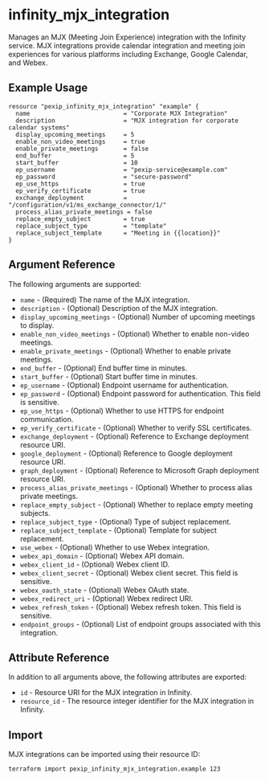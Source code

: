 # infinity_mjx_integration

Manages an MJX (Meeting Join Experience) integration with the Infinity service. MJX integrations provide calendar integration and meeting join experiences for various platforms including Exchange, Google Calendar, and Webex.

## Example Usage

```hcl
resource "pexip_infinity_mjx_integration" "example" {
  name                          = "Corporate MJX Integration"
  description                   = "MJX integration for corporate calendar systems"
  display_upcoming_meetings     = 5
  enable_non_video_meetings     = true
  enable_private_meetings       = false
  end_buffer                    = 5
  start_buffer                  = 10
  ep_username                   = "pexip-service@example.com"
  ep_password                   = "secure-password"
  ep_use_https                  = true
  ep_verify_certificate         = true
  exchange_deployment           = "/configuration/v1/ms_exchange_connector/1/"
  process_alias_private_meetings = false
  replace_empty_subject         = true
  replace_subject_type          = "template"
  replace_subject_template      = "Meeting in {{location}}"
}
```

## Argument Reference

The following arguments are supported:

* `name` - (Required) The name of the MJX integration.
* `description` - (Optional) Description of the MJX integration.
* `display_upcoming_meetings` - (Optional) Number of upcoming meetings to display.
* `enable_non_video_meetings` - (Optional) Whether to enable non-video meetings.
* `enable_private_meetings` - (Optional) Whether to enable private meetings.
* `end_buffer` - (Optional) End buffer time in minutes.
* `start_buffer` - (Optional) Start buffer time in minutes.
* `ep_username` - (Optional) Endpoint username for authentication.
* `ep_password` - (Optional) Endpoint password for authentication. This field is sensitive.
* `ep_use_https` - (Optional) Whether to use HTTPS for endpoint communication.
* `ep_verify_certificate` - (Optional) Whether to verify SSL certificates.
* `exchange_deployment` - (Optional) Reference to Exchange deployment resource URI.
* `google_deployment` - (Optional) Reference to Google deployment resource URI.
* `graph_deployment` - (Optional) Reference to Microsoft Graph deployment resource URI.
* `process_alias_private_meetings` - (Optional) Whether to process alias private meetings.
* `replace_empty_subject` - (Optional) Whether to replace empty meeting subjects.
* `replace_subject_type` - (Optional) Type of subject replacement.
* `replace_subject_template` - (Optional) Template for subject replacement.
* `use_webex` - (Optional) Whether to use Webex integration.
* `webex_api_domain` - (Optional) Webex API domain.
* `webex_client_id` - (Optional) Webex client ID.
* `webex_client_secret` - (Optional) Webex client secret. This field is sensitive.
* `webex_oauth_state` - (Optional) Webex OAuth state.
* `webex_redirect_uri` - (Optional) Webex redirect URI.
* `webex_refresh_token` - (Optional) Webex refresh token. This field is sensitive.
* `endpoint_groups` - (Optional) List of endpoint groups associated with this integration.

## Attribute Reference

In addition to all arguments above, the following attributes are exported:

* `id` - Resource URI for the MJX integration in Infinity.
* `resource_id` - The resource integer identifier for the MJX integration in Infinity.

## Import

MJX integrations can be imported using their resource ID:

```bash
terraform import pexip_infinity_mjx_integration.example 123
```